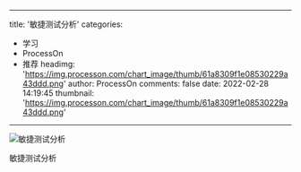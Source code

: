 
---
title: '敏捷测试分析'
categories: 
 - 学习
 - ProcessOn
 - 推荐
headimg: 'https://img.processon.com/chart_image/thumb/61a8309f1e08530229a43ddd.png'
author: ProcessOn
comments: false
date: 2022-02-28 14:19:45
thumbnail: 'https://img.processon.com/chart_image/thumb/61a8309f1e08530229a43ddd.png'
---

<div>   
<img class="thumb" alt="敏捷测试分析" src="https://img.processon.com/chart_image/thumb/61a8309f1e08530229a43ddd.png" referrerpolicy="no-referrer">
<p>敏捷测试分析</p>  
</div>
            